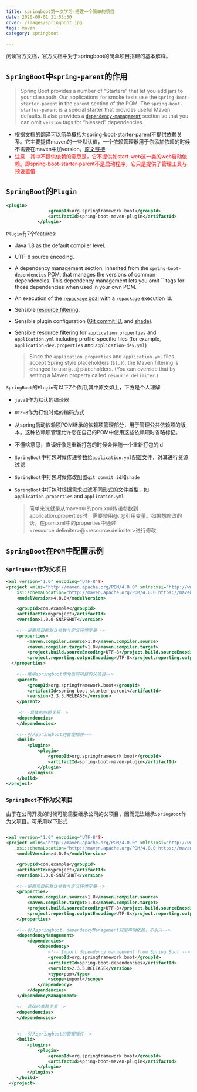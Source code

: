 ```yaml
---
title: springboot第一次学习-搭建一个简单的项目
date: 2020-09-01 21:53:50
cover: /images/springboot.jpg
tags: maven
category: springboot

---
```


阅读官方文档，官方文档中对于springboot的简单项目搭建的基本解释。

## `SpringBoot`中`spring-parent`的作用

> Spring Boot provides a number of “Starters” that let you add jars to your classpath. Our applications for smoke tests use the `spring-boot-starter-parent` in the `parent` section of the POM. The `spring-boot-starter-parent` is a special starter that provides useful Maven defaults. It also provides a [`dependency-management`](https://docs.spring.io/spring-boot/docs/current/reference/html/using-spring-boot.html#using-boot-dependency-management) section so that you can omit `version` tags for “blessed” dependencies.

+ 根据文档的翻译可以简单概括为spring-boot-starter-parent不提供依赖关系。它主要提供maven的一些默认值，一个依赖管理器用于你添加依赖的时候不需要在maven中加version。[原文链接](https://docs.spring.io/spring-boot/docs/current/reference/html/getting-started.html#getting-started-first-application-dependencies)
+ <span style="color:red;">注意：其中不提供依赖的意思是，它不提供如start-web这一类的web启动依赖。即spring-boot-starter-parent不是启动程序，它只是提供了管理工具与预设置值</span>

## `SpringBoot`的`Plugin`

```xml
<plugin>
				<groupId>org.springframework.boot</groupId>
				<artifactId>spring-boot-maven-plugin</artifactId>
			</plugin>
```

`Plugin`有7个features:

- Java 1.8 as the default compiler level.

- UTF-8 source encoding.

- A dependency management section, inherited from the `spring-boot-dependencies` POM, that manages the versions of common dependencies. This dependency management lets you omit `` tags for those dependencies when used in your own POM.

- An execution of the [`repackage` goal](https://docs.spring.io/spring-boot/docs/current/maven-plugin/reference/html/#goals-repackage) with a `repackage` execution id.

- Sensible [resource filtering](https://maven.apache.org/plugins/maven-resources-plugin/examples/filter.html).

- Sensible plugin configuration ([Git commit ID](https://github.com/ktoso/maven-git-commit-id-plugin), and [shade](https://maven.apache.org/plugins/maven-shade-plugin/)).

- Sensible resource filtering for `application.properties` and `application.yml` including profile-specific files (for example, `application-dev.properties` and `application-dev.yml`)

  > Since the `application.properties` and `application.yml` files accept Spring style placeholders (`${…}`), the Maven filtering is changed to use `@..@` placeholders. (You can override that by setting a Maven property called `resource.delimiter`.)

`SpringBoot`的`Plugin`有以下7个作用,其中原文如上，下方是个人理解

+ `java8`作为默认的编译器

+ `UTF-8`作为打包时候的编码方式

+ 从spring启动依赖项POM继承的依赖项管理部分，用于管理公共依赖项的版本。这种依赖项管理允许您在自己的POM中使用这些依赖项时省略<version>标记。

+ 不懂啥意思，直译好像是重新打包的时候会伴随一个重新打包的id

+ `SpringBoot`中打包时候传递参数给`application.yml`配置文件，对其进行资源过滤

+ `SpringBoot`中打包时候修改配置`git commit id`和`shade`

+ `SpringBoot`中打包时根据需求过滤不同形式的文件类型，如 `application.properties` and `application.yml`

  > 简单来说就是从maven中的pom.xml传递参数到application.properties时，需要使用@..@引用变量。如果想修改的话，在pom.xml中的properties中通过<resource.delimiter>@<resource.delimiter>进行修改

## `SpringBoot`在`POM`中配置示例

### `SpringBoot`作为父项目

```xml
<xml version="1.0" encoding="UTF-8"?>
<project xmlns="http://maven.apache.org/POM/4.0.0" xmlns:xsi="http://www.w3.org/2001/XMLSchema-instance"
    xsi:schemaLocation="http://maven.apache.org/POM/4.0.0 https://maven.apache.org/xsd/maven-4.0.0.xsd">
    <modelVersion>4.0.0</modelVersion>

    <groupId>com.example</groupId>
    <artifactId>myproject</artifactId>
    <version>1.0.0-SNAPSHOT</version>
    
    <!--设置项目的默认参数与定义环境变量-->
    <properties>
        <maven.compiler.source>1.8</maven.compiler.source>
        <maven.compiler.target>1.8</maven.compiler.target>
        <project.build.sourceEncoding>UTF-8</project.build.sourceEncoding>
        <project.reporting.outputEncoding>UTF-8</project.reporting.outputEncoding>
  </properties>
	
    <!--继承springboot作为当前项目的父项目-->
    <parent>
        <groupId>org.springframework.boot</groupId>
        <artifactId>spring-boot-starter-parent</artifactId>
        <version>2.3.5.RELEASE</version>
    </parent>
    
     <!--具体的依赖关系-->
    <dependencies>
    </dependencies>
    
    <!--引入springboot的管理插件-->
	<build>
		<plugins>
			<plugin>
				<groupId>org.springframework.boot</groupId>
				<artifactId>spring-boot-maven-plugin</artifactId>
			</plugin>
		</plugins>
	</build>
</project>
```

### `SpringBoot`不作为父项目

由于在公司开发的时候可能需要继承公司的父项目，因而无法继承`SpringBoot`作为父项目。可采用以下形式

```xml

<xml version="1.0" encoding="UTF-8"?>
<project xmlns="http://maven.apache.org/POM/4.0.0" xmlns:xsi="http://www.w3.org/2001/XMLSchema-instance"
    xsi:schemaLocation="http://maven.apache.org/POM/4.0.0 https://maven.apache.org/xsd/maven-4.0.0.xsd">
    <modelVersion>4.0.0</modelVersion>

    <groupId>com.example</groupId>
    <artifactId>myproject</artifactId>
    <version>1.0.0-SNAPSHOT</version>
    
    <!--设置项目的默认参数与定义环境变量-->
    <properties>
        <maven.compiler.source>1.8</maven.compiler.source>
        <maven.compiler.target>1.8</maven.compiler.target>
        <project.build.sourceEncoding>UTF-8</project.build.sourceEncoding>
        <project.reporting.outputEncoding>UTF-8</project.reporting.outputEncoding>
  	</properties>
    
    <!--引入springboot，dependencyManagement只是声明依赖，不引入-->
    <dependencyManagement>
        <dependencies>
            <dependency>
                <!-- Import dependency management from Spring Boot -->
                <groupId>org.springframework.boot</groupId>
                <artifactId>spring-boot-dependencies</artifactId>
                <version>2.3.5.RELEASE</version>
                <type>pom</type>
                <scope>import</scope>
            </dependency>
        </dependencies>
    </dependencyManagement>
    
    <!--具体的依赖关系-->
    <dependencies>
    </dependencies>
    
    
    <!--引入springboot的管理插件-->
    <build>
		<plugins>
			<plugin>
				<groupId>org.springframework.boot</groupId>
				<artifactId>spring-boot-maven-plugin</artifactId>
			</plugin>
		</plugins>
	</build>
 </project>
```





